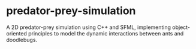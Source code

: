 # predator-prey-simulation
A 2D predator-prey simulation using C++ and SFML, implementing object-oriented principles to model the dynamic interactions between ants and doodlebugs.
